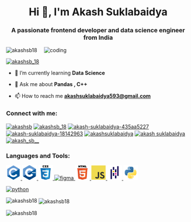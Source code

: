 <h1 align="center">Hi 👋, I'm Akash Suklabaidya</h1>
<h3 align="center">A passionate frontend developer and data science engineer from India</h3>
<img align="right" alt="coding" width="400" src="https://cdn.dribbble.com/users/1162077/screenshots/3848914/programmer.gif">

<p align="left"> <img src="https://komarev.com/ghpvc/?username=akashsb18&label=Profile%20views&color=0e75b6&style=flat" alt="akashsb18" /> </p>

<p align="left"> <a href="https://twitter.com/akashsb_18" target="blank"><img src="https://img.shields.io/twitter/follow/akashsb_18?logo=twitter&style=for-the-badge" alt="akashsb_18" /></a> </p>

- 🌱 I’m currently learning **Data Science**

- 💬 Ask me about **Pandas , C++**

- 📫 How to reach me **akashsuklabaidya593@gmail.com**

<h3 align="left">Connect with me:</h3>
<p align="left">
<a href="https://codepen.io/akashsb" target="blank"><img align="center" src="https://raw.githubusercontent.com/rahuldkjain/github-profile-readme-generator/master/src/images/icons/Social/codepen.svg" alt="akashsb" height="30" width="40" /></a>
<a href="https://twitter.com/akashsb_18" target="blank"><img align="center" src="https://raw.githubusercontent.com/rahuldkjain/github-profile-readme-generator/master/src/images/icons/Social/twitter.svg" alt="akashsb_18" height="30" width="40" /></a>
<a href="https://linkedin.com/in/akash-suklabaidya-435aa5227" target="blank"><img align="center" src="https://raw.githubusercontent.com/rahuldkjain/github-profile-readme-generator/master/src/images/icons/Social/linked-in-alt.svg" alt="akash-suklabaidya-435aa5227" height="30" width="40" /></a>
<a href="https://stackoverflow.com/users/akash-suklabaidya-18142963" target="blank"><img align="center" src="https://raw.githubusercontent.com/rahuldkjain/github-profile-readme-generator/master/src/images/icons/Social/stack-overflow.svg" alt="akash-suklabaidya-18142963" height="30" width="40" /></a>
<a href="https://kaggle.com/akashsuklabaidya" target="blank"><img align="center" src="https://raw.githubusercontent.com/rahuldkjain/github-profile-readme-generator/master/src/images/icons/Social/kaggle.svg" alt="akashsuklabaidya" height="30" width="40" /></a>
<a href="https://fb.com/akash suklabaidya" target="blank"><img align="center" src="https://raw.githubusercontent.com/rahuldkjain/github-profile-readme-generator/master/src/images/icons/Social/facebook.svg" alt="akash suklabaidya" height="30" width="40" /></a>
<a href="https://instagram.com/akash_sb__" target="blank"><img align="center" src="https://raw.githubusercontent.com/rahuldkjain/github-profile-readme-generator/master/src/images/icons/Social/instagram.svg" alt="akash_sb__" height="30" width="40" /></a>
</p>


<h3 align="left">Languages and Tools:</h3>
<p align="left"> <a href="https://www.cprogramming.com/" target="_blank" rel="noreferrer"> <img src="https://raw.githubusercontent.com/devicons/devicon/master/icons/c/c-original.svg" alt="c" width="40" height="40"/> </a> <a href="https://www.w3schools.com/cpp/" target="_blank" rel="noreferrer"> <img src="https://raw.githubusercontent.com/devicons/devicon/master/icons/cplusplus/cplusplus-original.svg" alt="cplusplus" width="40" height="40"/> </a> <a href="https://www.w3schools.com/css/" target="_blank" rel="noreferrer"> <img src="https://raw.githubusercontent.com/devicons/devicon/master/icons/css3/css3-original-wordmark.svg" alt="css3" width="40" height="40"/> </a> <a href="https://www.figma.com/" target="_blank" rel="noreferrer"> <img src="https://www.vectorlogo.zone/logos/figma/figma-icon.svg" alt="figma" width="40" height="40"/> </a> <a href="https://www.w3.org/html/" target="_blank" rel="noreferrer"> <img src="https://raw.githubusercontent.com/devicons/devicon/master/icons/html5/html5-original-wordmark.svg" alt="html5" width="40" height="40"/> </a> <a href="https://developer.mozilla.org/en-US/docs/Web/JavaScript" target="_blank" rel="noreferrer"> <img src="https://raw.githubusercontent.com/devicons/devicon/master/icons/javascript/javascript-original.svg" alt="javascript" width="40" height="40"/> </a> <a href="https://pandas.pydata.org/" target="_blank" rel="noreferrer"> <img src="https://raw.githubusercontent.com/devicons/devicon/2ae2a900d2f041da66e950e4d48052658d850630/icons/pandas/pandas-original.svg" alt="pandas" width="40" height="40"/> </a> <a href="https://www.python.org" target="_blank" rel="noreferrer"> <img src="https://raw.githubusercontent.com/devicons/devicon/master/icons/python/python-original.svg" alt="python" width="40" height="40"/> </a> </p>
<a href="https://matplotlib.org/" target="_blank" rel="noreferrer"> <img src="https://upload.wikimedia.org/wikipedia/commons/thumb/0/01/Created_with_Matplotlib-logo.svg/2048px-Created_with_Matplotlib-logo.svg.png" alt="python" width="40" height="40"/> </a> </p>

<p><img align="left" src="https://github-readme-stats.vercel.app/api/top-langs?username=akashsb18&show_icons=true&locale=en&layout=compact" alt="akashsb18" /></p>

<p>&nbsp;<img align="center" src="https://github-readme-stats.vercel.app/api?username=akashsb18&show_icons=true&locale=en" alt="akashsb18" /></p>

<p><img align="center" src="https://github-readme-streak-stats.herokuapp.com/?user=akashsb18&" alt="akashsb18" /></p>
